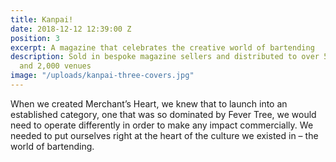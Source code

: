 ```yaml
---
title: Kanpai!
date: 2018-12-12 12:39:00 Z
position: 3
excerpt: A magazine that celebrates the creative world of bartending
description: Sold in bespoke magazine sellers and distributed to over 500 bartenders
  and 2,000 venues
image: "/uploads/kanpai-three-covers.jpg"
---
```


When we created Merchant’s Heart, we knew that to launch into an established category, one that was so dominated by Fever Tree, we would need to operate differently in order to make any impact commercially. We needed to put ourselves right at the heart of the culture we existed in – the world of bartending.
